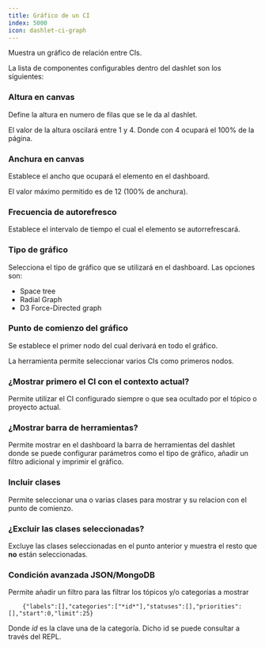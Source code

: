 ```yaml
---
title: Gráfico de un CI
index: 5000
icon: dashlet-ci-graph
---
```


Muestra un gráfico de relación entre CIs.

La lista de componentes configurables dentro del dashlet son los siguientes:

### Altura en canvas

Define la altura en numero de filas que se le da al dashlet.

El valor de la altura oscilará entre 1 y 4. Donde con 4 ocupará el 100% de la página.

### Anchura en canvas

Establece el ancho que ocupará el elemento en el dashboard.

El valor máximo permitido es de 12 (100% de anchura).

### Frecuencia de autorefresco

Establece el intervalo de tiempo el cual el elemento se autorrefrescará.

### Tipo de gráfico

Selecciona el tipo de gráfico que se utilizará en el dashboard. Las opciones son:

- Space tree
- Radial Graph
- D3 Force-Directed graph

### Punto de comienzo del gráfico

Se establece el primer nodo del cual derivará en todo el gráfico.

La herramienta permite seleccionar varios CIs como primeros nodos.

### ¿Mostrar primero el CI con el contexto actual?

Permite utilizar el CI configurado siempre o que sea ocultado por el tópico o proyecto actual.

### ¿Mostrar barra de herramientas?

Permite mostrar en el dashboard la barra de herramientas del dashlet donde se puede configurar parámetros como el tipo de gráfico, añadir un filtro adicional y imprimir el gráfico.

### Incluir clases

Permite seleccionar una o varias clases para mostrar y su relacion con el punto de comienzo.

### ¿Excluir las clases seleccionadas?

Excluye las clases seleccionadas en el punto anterior y muestra el resto que **no**
están seleccionadas.

### Condición avanzada JSON/MongoDB

Permite añadir un filtro para las filtrar los tópicos y/o categorías a mostrar

        {"labels":[],"categories":["*id*"],"statuses":[],"priorities":[],"start":0,"limit":25}

Donde *id* es la clave una de la categoría. 
Dicho id se puede consultar a través del REPL.

